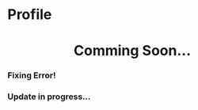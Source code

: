 # Profile

<h1 align="center">Comming Soon...</h1>
  
<h3>Fixing Error!</h3>    
<h3>Update in progress...</h3>
   

